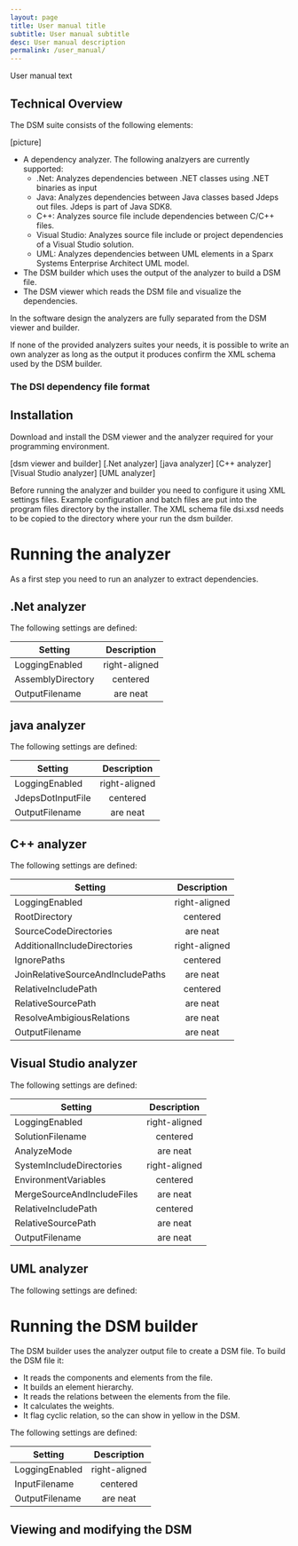 ```yaml
---
layout: page
title: User manual title
subtitle: User manual subtitle
desc: User manual description
permalink: /user_manual/
---
```


User manual text

## Technical Overview

The DSM suite consists of the following elements:

[picture]

* A dependency analyzer. The following analzyers are currently supported:
	* .Net: Analyzes dependencies between .NET classes using .NET binaries as input
	* Java: Analyzes dependencies between Java classes based Jdeps out files. Jdeps is part of Java SDK8.
	* C++: Analyzes source file include dependencies between C/C++ files.
	* Visual Studio: Analyzes source file include or project dependencies of a Visual Studio solution.
	* UML: Analyzes dependencies between UML elements in a Sparx Systems Enterprise Architect UML model.
* The DSM builder which uses the output of the analyzer to build a DSM file.
* The DSM viewer which reads the DSM file and visualize the dependencies.

In the software design the analyzers are fully separated from the DSM viewer and builder.

If none of the provided analyzers suites your needs, it is possible to write an own analyzer as long as the 
output it produces confirm the XML schema used by the DSM builder.

### The DSI dependency file format

## Installation
Download and install the DSM viewer and the analyzer required for your programming environment.

[dsm viewer and builder]
[.Net analyzer]
[java analyzer]
[C++ analyzer]
[Visual Studio analyzer]
[UML analyzer]

Before running the analyzer and builder you need to configure it using XML settings files. Example configuration
and batch files are put into the program files directory by the installer. 
The XML schema file dsi.xsd needs to be copied to the directory where your run the dsm builder.

# Running the analyzer

As a first step you need to run an analyzer to extract dependencies.

## .Net analyzer
The following settings are defined:

| Setting           | Description   | 
| ------------------|:-------------:|
| LoggingEnabled    | right-aligned |
| AssemblyDirectory | centered      |
| OutputFilename    | are neat      |

## java analyzer
The following settings are defined:

| Setting            | Description   | 
| -------------------|:-------------:|
| LoggingEnabled     | right-aligned |
| JdepsDotInputFile  | centered      |
| OutputFilename     | are neat      |

## C++ analyzer
The following settings are defined:

| Setting                           | Description   | 
| ----------------------------------|:-------------:|
| LoggingEnabled                    | right-aligned |
| RootDirectory                     | centered      |
| SourceCodeDirectories             | are neat      |
| AdditionalIncludeDirectories      | right-aligned |
| IgnorePaths                       | centered      |
| JoinRelativeSourceAndIncludePaths | are neat      |
| RelativeIncludePath               | centered      |
| RelativeSourcePath                | are neat      |
| ResolveAmbigiousRelations         | are neat      |
| OutputFilename                    | are neat      |

## Visual Studio analyzer
The following settings are defined:

| Setting                           | Description   | 
| ----------------------------------|:-------------:|
| LoggingEnabled                    | right-aligned |
| SolutionFilename                  | centered      |
| AnalyzeMode                       | are neat      |
| SystemIncludeDirectories          | right-aligned |
| EnvironmentVariables              | centered      |
| MergeSourceAndIncludeFiles        | are neat      |
| RelativeIncludePath               | centered      |
| RelativeSourcePath                | are neat      |
| OutputFilename                    | are neat      |

## UML analyzer
The following settings are defined:

# Running the DSM builder

The DSM builder uses the analyzer output file to create a DSM file. To build the DSM file it:
* It reads the components and elements from the file.
* It builds an element hierarchy.
* It reads the relations between the elements from the file.
* It calculates the weights.
* It flag cyclic relation, so the can show in yellow in the DSM.

The following settings are defined:

| Setting                           | Description   | 
| ----------------------------------|:-------------:|
| LoggingEnabled                    | right-aligned |
| InputFilename                     | centered      |
| OutputFilename                    | are neat      |

## Viewing and modifying the DSM




